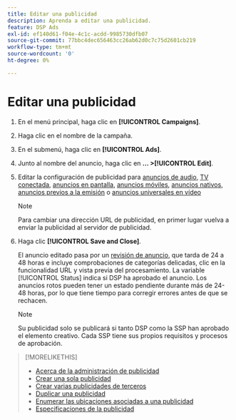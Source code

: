 ```yaml
---
title: Editar una publicidad
description: Aprenda a editar una publicidad.
feature: DSP Ads
exl-id: ef140d61-f04e-4c1c-acdd-9985730dfb07
source-git-commit: 77bbc4dec656463cc26ab62d0c7c75d2601cb219
workflow-type: tm+mt
source-wordcount: '0'
ht-degree: 0%

---
```


# Editar una publicidad

1. En el menú principal, haga clic en **[!UICONTROL Campaigns]**.
1. Haga clic en el nombre de la campaña.
1. En el submenú, haga clic en **[!UICONTROL Ads]**.
1. Junto al nombre del anuncio, haga clic en  **... >[!UICONTROL Edit]**.
1. Editar la configuración de publicidad para [anuncios de audio](ad-settings-audio.md), [TV conectada](ad-settings-connected-tv.md), [anuncios en pantalla](ad-settings-display.md), [anuncios móviles](ad-settings-mobile.md), [anuncios nativos](ad-settings-native.md), [anuncios previos a la emisión](ad-settings-pre-roll.md) o [anuncios universales en vídeo](ad-settings-universal-video.md)

   >[!NOTE]
   >
   >Para cambiar una dirección URL de publicidad, en primer lugar vuelva a enviar la publicidad al servidor de publicidad.

1. Haga clic **[!UICONTROL Save and Close]**.

   El anuncio editado pasa por un [revisión de anuncio](ad-about.md), que tarda de 24 a 48 horas e incluye comprobaciones de categorías delicadas, clic en la funcionalidad URL y vista previa del procesamiento. La variable [!UICONTROL Status] indica si DSP ha aprobado el anuncio. Los anuncios rotos pueden tener un estado pendiente durante más de 24-48 horas, por lo que tiene tiempo para corregir errores antes de que se rechacen.

   >[!NOTE]
   >
   >Su publicidad solo se publicará si tanto DSP como la SSP han aprobado el elemento creativo. Cada SSP tiene sus propios requisitos y procesos de aprobación.

>[!MORELIKETHIS]
>
>* [Acerca de la administración de publicidad](ad-about.md)
>* [Crear una sola publicidad](ad-create.md)
>* [Crear varias publicidades de terceros](ad-create-multiple.md)
>* [Duplicar una publicidad](ad-duplicate.md)
>* [Enumerar las ubicaciones asociadas a una publicidad](ad-list-placements.md)
>* [Especificaciones de la publicidad](ad-specs.md)

